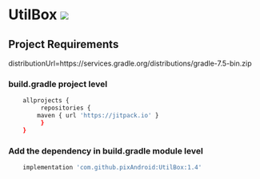 # UtilBox [![](https://jitpack.io/v/pixAndroid/utilbox.svg)](https://jitpack.io/#pixAndroid/utilbox)

## Project Requirements
distributionUrl=https\://services.gradle.org/distributions/gradle-7.5-bin.zip


### build.gradle project level
```bash
	allprojects {
	     repositories {
		maven { url 'https://jitpack.io' }
	     }
	}
```


### Add the dependency in build.gradle module level
```bash
	implementation 'com.github.pixAndroid:UtilBox:1.4'
```
